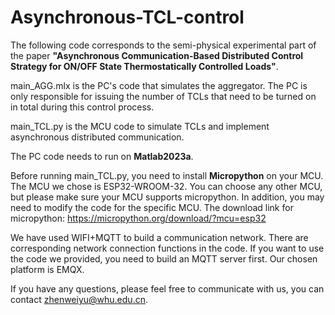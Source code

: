 # Asynchronous-TCL-control

The following code corresponds to the semi-physical experimental part of the paper 	**"Asynchronous Communication-Based Distributed Control Strategy for ON/OFF State Thermostatically Controlled Loads"**.

main_AGG.mlx is the PC's code that simulates the aggregator. The PC is only responsible for issuing the number of TCLs that need to be turned on in total during this control process.

main_TCL.py is the MCU code to simulate TCLs and implement asynchronous distributed communication.

The PC code needs to run on **Matlab2023a**.

Before running main_TCL.py, you need to install **Micropython** on your MCU. The MCU we chose is ESP32-WROOM-32. You can choose any other MCU, but please make sure your MCU supports micropython. In addition, you may need to modify the code for the specific MCU. The download link for micropython: https://micropython.org/download/?mcu=esp32

We have used WIFI+MQTT to build a communication network. There are corresponding network connection functions in the code. If you want to use the code we provided, you need to build an MQTT server first. Our chosen platform is EMQX.

If you have any questions, please feel free to communicate with us, you can contact zhenweiyu@whu.edu.cn.

